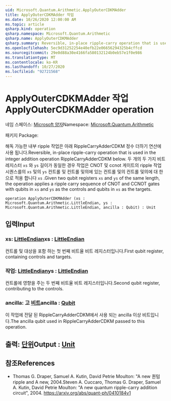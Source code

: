 ```yaml
---
uid: Microsoft.Quantum.Arithmetic.ApplyOuterCDKMAdder
title: ApplyOuterCDKMAdder 작업
ms.date: 10/26/2020 12:00:00 AM
ms.topic: article
qsharp.kind: operation
qsharp.namespace: Microsoft.Quantum.Arithmetic
qsharp.name: ApplyOuterCDKMAdder
qsharp.summary: Reversible, in-place ripple-carry operation that is used in the integer addition operation RippleCarryAdderCDKM below. Given two qubit registers `xs` and `ys` of the same length, the operation applies a ripple carry sequence of CNOT and CCNOT gates with qubits in `xs` and `ys` as the controls and qubits in `xs` as the targets.
ms.openlocfilehash: 5ec9d31252254e40efb22e06656294325b4cffcd
ms.sourcegitcommit: 29e0d88a30e4166fa580132124b0eb57e1f0e986
ms.translationtype: MT
ms.contentlocale: ko-KR
ms.lasthandoff: 10/27/2020
ms.locfileid: "92721568"
---
```

# <a name="applyoutercdkmadder-operation"></a><span data-ttu-id="4416d-102">ApplyOuterCDKMAdder 작업</span><span class="sxs-lookup"><span data-stu-id="4416d-102">ApplyOuterCDKMAdder operation</span></span>

<span data-ttu-id="4416d-103">네임 스페이스: [Microsoft 양자](xref:Microsoft.Quantum.Arithmetic)</span><span class="sxs-lookup"><span data-stu-id="4416d-103">Namespace: [Microsoft.Quantum.Arithmetic](xref:Microsoft.Quantum.Arithmetic)</span></span>

<span data-ttu-id="4416d-104">패키지 [](https://nuget.org/packages/)</span><span class="sxs-lookup"><span data-stu-id="4416d-104">Package: [](https://nuget.org/packages/)</span></span>


<span data-ttu-id="4416d-105">해독 가능한 내부 ripple 작업은 아래 RippleCarryAdderCDKM 정수 더하기 연산에 사용 됩니다.</span><span class="sxs-lookup"><span data-stu-id="4416d-105">Reversible, in-place ripple-carry operation that is used in the integer addition operation RippleCarryAdderCDKM below.</span></span>
<span data-ttu-id="4416d-106">두 개의 두 가지 비트 레지스터 `xs` 와 `ys` 길이가 동일한 경우 작업은 CNOT 및 ccnot 게이트의 ripple 작업 시퀀스를의 `xs` 및의 `ys` 컨트롤 및 컨트롤 및의에 있는 컨트롤 및의 컨트롤 및의에 대 한으로 적용 합니다 `xs` .</span><span class="sxs-lookup"><span data-stu-id="4416d-106">Given two qubit registers `xs` and `ys` of the same length, the operation applies a ripple carry sequence of CNOT and CCNOT gates with qubits in `xs` and `ys` as the controls and qubits in `xs` as the targets.</span></span>

```qsharp
operation ApplyOuterCDKMAdder (xs : Microsoft.Quantum.Arithmetic.LittleEndian, ys : Microsoft.Quantum.Arithmetic.LittleEndian, ancilla : Qubit) : Unit
```


## <a name="input"></a><span data-ttu-id="4416d-107">입력</span><span class="sxs-lookup"><span data-stu-id="4416d-107">Input</span></span>

### <a name="xs--littleendian"></a><span data-ttu-id="4416d-108">xs: [LittleEndian](xref:Microsoft.Quantum.Arithmetic.LittleEndian)</span><span class="sxs-lookup"><span data-stu-id="4416d-108">xs : [LittleEndian](xref:Microsoft.Quantum.Arithmetic.LittleEndian)</span></span>

<span data-ttu-id="4416d-109">컨트롤 및 대상을 포함 하는 첫 번째 비트율 비트 레지스터입니다.</span><span class="sxs-lookup"><span data-stu-id="4416d-109">First qubit register, containing controls and targets.</span></span>


### <a name="ys--littleendian"></a><span data-ttu-id="4416d-110">작업: [LittleEndian](xref:Microsoft.Quantum.Arithmetic.LittleEndian)</span><span class="sxs-lookup"><span data-stu-id="4416d-110">ys : [LittleEndian](xref:Microsoft.Quantum.Arithmetic.LittleEndian)</span></span>

<span data-ttu-id="4416d-111">컨트롤에 영향을 주는 두 번째 비트율 비트 레지스터입니다.</span><span class="sxs-lookup"><span data-stu-id="4416d-111">Second qubit register, contributing to the controls.</span></span>


### <a name="ancilla--qubit"></a><span data-ttu-id="4416d-112">ancilla: 고 [비트](xref:microsoft.quantum.lang-ref.qubit)</span><span class="sxs-lookup"><span data-stu-id="4416d-112">ancilla : [Qubit](xref:microsoft.quantum.lang-ref.qubit)</span></span>

<span data-ttu-id="4416d-113">이 작업에 전달 된 RippleCarryAdderCDKM에서 사용 되는 ancilla 이상 비트입니다.</span><span class="sxs-lookup"><span data-stu-id="4416d-113">The ancilla qubit used in RippleCarryAdderCDKM passed to this operation.</span></span>



## <a name="output--unit"></a><span data-ttu-id="4416d-114">출력: [단위](xref:microsoft.quantum.lang-ref.unit)</span><span class="sxs-lookup"><span data-stu-id="4416d-114">Output : [Unit](xref:microsoft.quantum.lang-ref.unit)</span></span>



## <a name="references"></a><span data-ttu-id="4416d-115">참조</span><span class="sxs-lookup"><span data-stu-id="4416d-115">References</span></span>

- <span data-ttu-id="4416d-116">Thomas G. Draper, Samuel A. Kutin, David Petrie Moulton: "A new 퀀텀 ripple and A new, 2004.</span><span class="sxs-lookup"><span data-stu-id="4416d-116">Steven A. Cuccaro, Thomas G. Draper, Samuel A. Kutin, David Petrie Moulton: "A new quantum ripple-carry addition circuit", 2004.</span></span>
  https://arxiv.org/abs/quant-ph/0410184v1